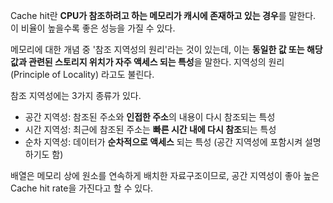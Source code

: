 Cache hit란 **CPU가 참조하려고 하는 메모리가 캐시에 존재하고 있는 경우**를 말한다. 이 비율이 높을수록 좋은 성능을 가질 수 있다.

메모리에 대한 개념 중 '참조 지역성의 원리'라는 것이 있는데, 이는 **동일한 값 또는 해당 값과 관련된 스토리지 위치가 자주 액세스 되는 특성**을 말한다. 지역성의 원리 (Principle of Locality) 라고도 불린다.

참조 지역성에는 3가지 종류가 있다.

- 공간 지역성: 참조된 주소와 **인접한 주소**의 내용이 다시 참조되는 특성
- 시간 지역성: 최근에 참조된 주소는 **빠른 시간 내에 다시 참조**되는 특성
- 순차 지역성: 데이터가 **순차적으로 액세스** 되는 특성 (공간 지역성에 포함시켜 설명하기도 함)

배열은 메모리 상에 원소를 연속하게 배치한 자료구조이므로, 공간 지역성이 좋아 높은 Cache hit rate을 가진다고 할 수 있다.
